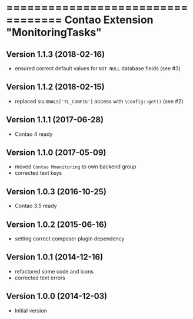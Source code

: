 ==================================
Contao Extension "MonitoringTasks"
==================================

Version 1.1.3 (2018-02-16)
--------------------------
- ensured correct default values for `NOT NULL` database fields (see #3)

Version 1.1.2 (2018-02-15)
--------------------------
- replaced `$GLOBALS['TL_CONFIG']` access with `\Config::get()` (see #2)

Version 1.1.1 (2017-06-28)
--------------------------
- Contao 4 ready

Version 1.1.0 (2017-05-09)
--------------------------
- moved `Contao Mmonitoring` to own backend group
- corrected text keys

Version 1.0.3 (2016-10-25)
--------------------------
- Contao 3.5 ready

Version 1.0.2 (2015-06-16)
--------------------------
- setting correct composer plugin dependency

Version 1.0.1 (2014-12-16)
--------------------------
- refactored some code and icons
- corrected text errors

Version 1.0.0 (2014-12-03)
--------------------------
- Initial version
